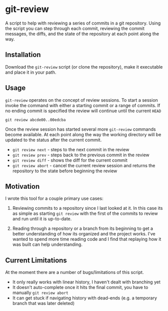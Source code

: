 # git-review

A script to help with reviewing a series of commits in a git
repository. Using the script you can step through each commit,
reviewing the commit messages, the diffs, and the state of the
repository at each point along the way.

## Installation

Download the `git-review` script (or clone the repository), make it
executable and place it in your path.

## Usage

`git-review` operates on the concept of review sessions. To start a
session invoke the command with either a starting commit or a range of
commits. If no ending commit is specified the review will continue
until the current `HEAD`

    git review abcde00..00edcba

Once the review session has started several more `git-review` commands
become available. At each point along the way the working directory
will be updated to the status after the current commit.

* `git review next`  - steps to the next commit in the review
* `git review prev`  - steps back to the previous commit in the review
* `git review diff`  - shows the diff for the current commit
* `git review abort` - cancel the current review session and returns
  the repository to the state before beginning the review

## Motivation

I wrote this tool for a couple primary use cases:

1. Reviewing commits to a repository since I last looked at it. In
this case its as simple as starting `git review` with the first of the
commits to review and run until it is up-to-date.

2. Reading through a repository or a branch from its beginning to get
a better understanding of how its organized and the project works.
I've wanted to spend more time reading code and I find that replaying
how it was built can help understanding.

## Current Limitations

At the moment there are a number of bugs/limitations of this script.

- It only really works with linear history, I haven't dealt with
  branching yet
- It doesn't auto-complete once it hits the final commit, you have to
  manually `git review abort`
- It can get stuck if navigating history with dead-ends (e.g. a
  temporary branch that was later deleted)
